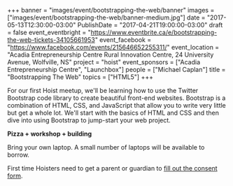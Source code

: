 +++
banner = "images/event/bootstrapping-the-web/banner"
images = ["images/event/bootstrapping-the-web/banner-medium.jpg"]
date = "2017-05-13T12:30:00-03:00"
PublishDate = "2017-04-21T19:00:00-03:00"
draft = false
event_eventbright = "https://www.eventbrite.ca/e/bootstrapping-the-web-tickets-34105661953"
event_facebook = "https://www.facebook.com/events/215646652255311/"
event_location = "Acadia Entrepreneurship Centre Rural Innovation Centre, 24 University Avenue, Wolfville, NS"
project = "hoist"
event_sponsors = ["Acadia Entrepreneurship Centre", "Launchbox"]
people = ["Michael Caplan"]
title = "Bootstrapping The Web"
topics = ["HTML5"]
+++

For our first Hoist meetup, we'll be learning how to use the Twitter Bootstrap code library to create beautiful front-end websites. Bootstrap is a combination of HTML, CSS, and JavaScript that allow you to write very little but get a whole lot.  We'll start with the basics of HTML and CSS and then dive into using Bootstrap to jump-start your web project.

**Pizza + workshop + building**


Bring your own laptop. A small number of laptops will be available to borrow. 

First time Hoisters need to get a parent or guardian to <a href="https://form.jotform.ca/71164477795267">fill out the consent form</a>.
